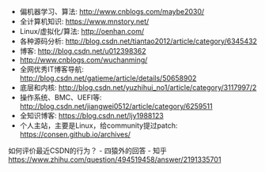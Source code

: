 - 偏机器学习、算法: http://www.cnblogs.com/maybe2030/
- 全计算机知识: https://www.mnstory.net/
- Linux/虚拟化/算法: http://oenhan.com/
- 各种源码分析: http://blog.csdn.net/tiantao2012/article/category/6345432
- 博客: http://blog.csdn.net/u012398362
- http://www.cnblogs.com/wuchanming/
- 全网优秀IT博客导航: http://blog.csdn.net/gatieme/article/details/50658902
- 底层和内核: http://blog.csdn.net/yuzhihui_no1/article/category/3117997/2
- 操作系统、BMC、UEFI等: http://blog.csdn.net/jiangwei0512/article/category/6259511
- 全知识博客: https://blog.csdn.net/ljy1988123
- 个人主站，主要是Linux，给community提过patch: https://consen.github.io/archives/





如何评价最近CSDN的行为？ - 四猿外的回答 - 知乎
https://www.zhihu.com/question/494519458/answer/2191335701